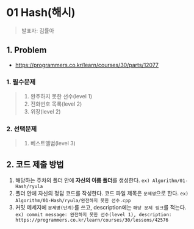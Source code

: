 # 01 Hash(해시)
> 발표자: 김률아  
## 1. Problem
  * https://programmers.co.kr/learn/courses/30/parts/12077

   ### 1. 필수문제
  >  1. 완주하지 못한 선수(level 1)
  >  2. 전화번호 목록(level 2)
  >  3. 위장(level 2)

  ### 2. 선택문제
 > 1. 베스트앨범(level 3)

## 2. 코드 제출 방법
1. 해당하는 주차의 폴더 안에 **자신의 이름 폴더**를 생성한다. `ex) Algorithm/01-Hash/ryula`
2. 폴더 안에 자신의 정답 코드를 작성한다. 코드 파일 제목은 `문제명`으로 한다. `ex) Algorithm/01-Hash/ryula/완전하지 못한 선수.cpp`
3. 커밋 메세지에 `문제명(단계)`를 쓰고, description에는 `해당 문제 링크`를 적는다.  
`ex) commit message: 완전하지 못한 선수(level 1), description: https://programmers.co.kr/learn/courses/30/lessons/42576`

